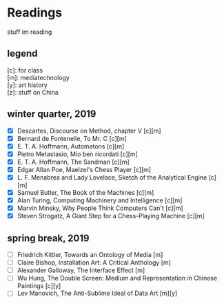 # Readings
stuff im reading
## legend
 [c]: for class</br>
 [m]: mediatechnology</br>
 [y]: art history</br>
 [z]: stuff on China
## winter quarter, 2019
- [x] Descartes, Discourse on Method, chapter V [c][m]
- [x] Bernard de Fontenelle, To Mr. C [c][m] 
- [x] E. T. A. Hoffmann, Automatons [c][m] 
- [x] Pietro Metastasio, Mio ben ricordati [c][m]
- [x] E. T. A. Hoffmann, The Sandman [c][m]
- [x] Edgar Allan Poe, Maelzel's Chess Player [c][m]
- [x] L. F. Menabrea and Lady Lovelace, Sketch of the Analytical Engine [c][m]
- [x] Samuel Butler, The Book of the Machines [c][m]
- [x] Alan Turing, Computing Machinery and Intelligence [c][m]
- [x] Marvin Minsky, Why People Think Computers Can't [c][m]
- [x] Steven Strogatz, A Giant Step for a Chess-Playing Machine [c][m]
## spring break, 2019
- [ ] Friedrich Kittler, Towards an Ontology of Media [m]
- [ ] Claire Bishop, Installation Art: A Critical Anthology [m]
- [ ] Alexander Galloway, The Interface Effect [m]
- [ ] Wu Hung, The Double Screen: Medium and Representation in Chinese Paintings [c][y]
- [ ] Lev Manovich, The Anti-Sublime Ideal of Data Art [m][y]
